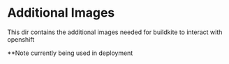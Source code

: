# Additional Images
This dir contains the additional images needed for buildkite to interact with openshift

**Note currently being used in deployment
